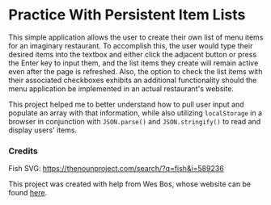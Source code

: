 # Practice With Persistent Item Lists

This simple application allows the user to create their own list of menu items for an imaginary restaurant. To accomplish this, the user would type their desired items into the textbox and either click the adjacent button or press the Enter key to input them, and the list items they create will remain active even after the page is refreshed. Also, the option to check the list items with their associated checkboxes exhibits an additional functionality should the menu application be implemented in an actual restaurant's website.

This project helped me to better understand how to pull user input and populate an array with that information, while also utilizing ```localStorage``` in a browser in conjunction with ```JSON.parse()``` and ```JSON.stringify()``` to read and display users' items.

### Credits

Fish SVG: https://thenounproject.com/search/?q=fish&i=589236

This project was created with help from Wes Bos, whose website can be found [here](https://wesbos.com/).